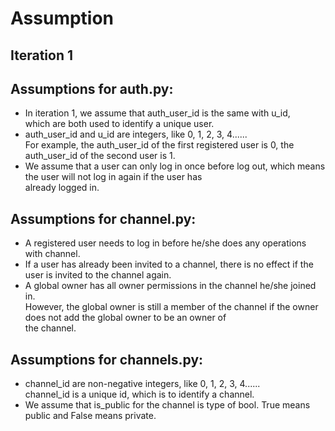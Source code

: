 # Assumption

## Iteration 1

## Assumptions for auth.py:
* In iteration 1, we assume that auth_user_id is the same with u_id,  
  which are both used to identify a unique user.
* auth_user_id and u_id are integers, like 0, 1, 2, 3, 4......  
  For example, the auth_user_id of the first registered user is 0, the auth_user_id of the second user is 1.
* We assume that a user can only log in once before log out, which means the user will not log in again if the user has  
  already logged in.
  
## Assumptions for channel.py:
* A registered user needs to log in before he/she does any operations with channel.
* If a user has already been invited to a channel, there is no effect if the user is invited to the channel again.
* A global owner has all owner permissions in the channel he/she joined in.  
  However, the global owner is still a member of the channel if the owner does not add the global owner to be an owner of  
  the channel.  

## Assumptions for channels.py:
* channel_id are non-negative integers, like 0, 1, 2, 3, 4......  
  channel_id is a unique id, which is to identify a channel.
* We assume that is_public for the channel is type of bool. True means public and False means private.  
  